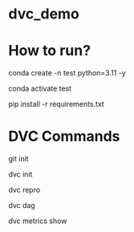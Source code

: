 # dvc_demo

# How to run?

conda create -n test python=3.11 -y

conda activate test

pip install -r requirements.txt

# DVC Commands

git init

dvc init

dvc repro

dvc dag

dvc metrics show

